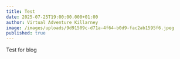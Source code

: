 ```yaml
---
title: Test
date: 2025-07-25T19:00:00.000+01:00
author: Virtual Adventure Killarney
image: /images/uploads/9d91509c-d71a-4f64-b0d9-fac2ab1595f6.jpeg
published: true
---
```

Test for blog
